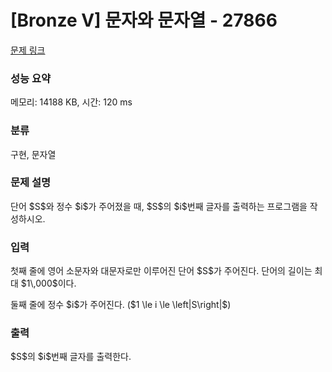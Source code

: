 # [Bronze V] 문자와 문자열 - 27866 

[문제 링크](https://www.acmicpc.net/problem/27866) 

### 성능 요약

메모리: 14188 KB, 시간: 120 ms

### 분류

구현, 문자열

### 문제 설명

<p>단어 $S$와 정수 $i$가 주어졌을 때, $S$의 $i$번째 글자를 출력하는 프로그램을 작성하시오.</p>

### 입력 

 <p>첫째 줄에 영어 소문자와 대문자로만 이루어진 단어 $S$가 주어진다. 단어의 길이는 최대 $1\,000$이다.</p>

<p>둘째 줄에 정수 $i$가 주어진다. ($1 \le i \le \left|S\right|$)</p>

### 출력 

 <p>$S$의 $i$번째 글자를 출력한다.</p>

